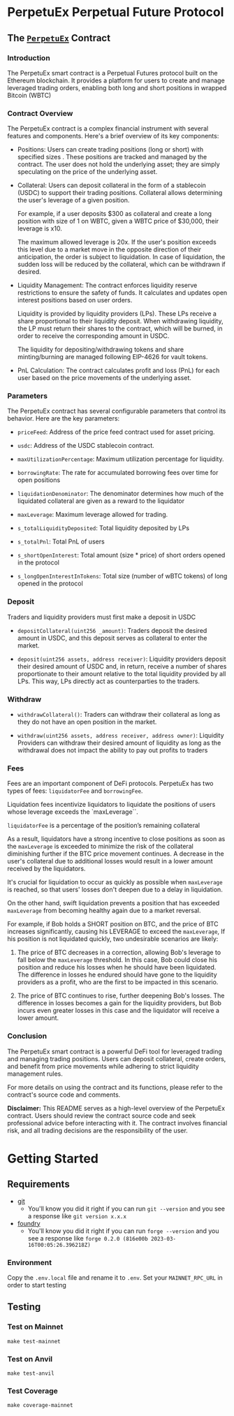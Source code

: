 # PerpetuEx Perpetual Future Protocol

## The [`PerpetuEx`](src/PerpetuEx.sol) Contract

### Introduction

The PerpetuEx smart contract is a Perpetual Futures protocol built on the Ethereum blockchain. It provides a platform for users to create and manage leveraged trading orders, enabling both long and short positions in wrapped Bitcoin (WBTC)

### Contract Overview

The PerpetuEx contract is a complex financial instrument with several features and components. Here's a brief overview of its key components:

- Positions: Users can create trading positions (long or short) with specified sizes . These positions are tracked and managed by the contract.
  The user does not hold the underlying asset; they are simply speculating on the price of the underlying asset.

- Collateral: Users can deposit collateral in the form of a stablecoin (USDC) to support their trading positions.
  Collateral allows determining the user's leverage of a given position.

  For example, if a user deposits $300 as collateral and create a long position with size of 1 on WBTC, given a WBTC price of $30,000, their leverage is x10.

  The maximum allowed leverage is 20x. If the user's position exceeds this level due to a market move in the opposite direction of their anticipation, the order is subject to liquidation. In case of liquidation, the sudden loss will be reduced by the collateral, which can be withdrawn if desired.

- Liquidity Management: The contract enforces liquidity reserve restrictions to ensure the safety of funds. It calculates and updates open interest positions based on user orders.

  Liquidity is provided by liquidity providers (LPs). These LPs receive a share proportional to their liquidity deposit. When withdrawing liquidity, the LP must return their shares to the contract, which will be burned, in order to receive the corresponding amount in USDC.

  The liquidity for depositing/withdrawing tokens and share minting/burning are managed following EIP-4626 for vault tokens.

- PnL Calculation: The contract calculates profit and loss (PnL) for each user based on the price movements of the underlying asset.

### Parameters

The PerpetuEx contract has several configurable parameters that control its behavior. Here are the key parameters:

- `priceFeed`: Address of the price feed contract used for asset pricing.

- `usdc`: Address of the USDC stablecoin contract.

- `maxUtilizationPercentage`: Maximum utilization percentage for liquidity.

- `borrowingRate`: The rate for accumulated borrowing fees over time for open positions

- `liquidationDenominator`: The denominator determines how much of the liquidated collateral are given as a reward to the liquidator

- `maxLeverage`: Maximum leverage allowed for trading.

- `s_totalLiquidityDeposited`: Total liquidity deposited by LPs

- `s_totalPnl`: Total PnL of users

- `s_shortOpenInterest`: Total amount (size \* price) of short orders opened in the protocol

- `s_longOpenInterestInTokens`: Total size (number of wBTC tokens) of long opened in the protocol

### Deposit

Traders and liquidity providers must first make a deposit in USDC

- `depositCollateral(uint256 _amount)`: Traders deposit the desired amount in USDC, and this deposit serves as collateral to enter the market.

- `deposit(uint256 assets, address receiver)`: Liquidity providers deposit their desired amount of USDC and, in return, receive a number of shares proportionate to their amount relative to the total liquidity provided by all LPs. This way, LPs directly act as counterparties to the traders.

### Withdraw

- `withdrawCollateral()`: Traders can withdraw their collateral as long as they do not have an open position in the market.

- `withdraw(uint256 assets, address receiver, address owner)`: Liquidity Providers can withdraw their desired amount of liquidity as long as the withdrawal does not impact the ability to pay out profits to traders

### Fees

Fees are an important component of DeFi protocols. PerpetuEx has two types of fees:
`liquidatorFee` and `borrowingFee`.

Liquidation fees incentivize liquidators to liquidate the positions of users whose leverage exceeds the `maxLeverage``.

`liquidatorFee` is a percentage of the position’s remaining collateral

As a result, liquidators have a strong incentive to close positions as soon as the `maxLeverage` is exceeded to minimize the risk of the collateral diminishing further if the BTC price movement continues.
A decrease in the user's collateral due to additional losses would result in a lower amount received by the liquidators.

It's crucial for liquidation to occur as quickly as possible when `maxLeverage` is reached, so that users' losses don't deepen due to a delay in liquidation.

On the other hand, swift liquidation prevents a position that has exceeded `maxLeverage` from becoming healthy again due to a market reversal.

For example, if Bob holds a SHORT position on BTC, and the price of BTC increases significantly, causing his LEVERAGE to exceed the `maxLeverage`, If his position is not liquidated quickly, two undesirable scenarios are likely:

1. The price of BTC decreases in a correction, allowing Bob's leverage to fall below the `maxLeverage` threshold.
   In this case, Bob could close his position and reduce his losses when he should have been liquidated.
   The difference in losses he endured should have gone to the liquidity providers as a profit, who are the first to be impacted in this scenario.

2. The price of BTC continues to rise, further deepening Bob's losses. The difference in losses becomes a gain for the liquidity providers, but Bob incurs even greater losses in this case and the liquidator will receive a lower amount.

### Conclusion

The PerpetuEx smart contract is a powerful DeFi tool for leveraged trading and managing trading positions. Users can deposit collateral, create orders, and benefit from price movements while adhering to strict liquidity management rules.

For more details on using the contract and its functions, please refer to the contract's source code and comments.

**Disclaimer:** This README serves as a high-level overview of the PerpetuEx contract. Users should review the contract source code and seek professional advice before interacting with it. The contract involves financial risk, and all trading decisions are the responsibility of the user.

# Getting Started

## Requirements

- [git](https://git-scm.com/book/en/v2/Getting-Started-Installing-Git)
  - You'll know you did it right if you can run `git --version` and you see a response like `git version x.x.x`
- [foundry](https://getfoundry.sh/)
  - You'll know you did it right if you can run `forge --version` and you see a response like `forge 0.2.0 (816e00b 2023-03-16T00:05:26.396218Z)`

### Environment
Copy the `.env.local` file and rename it to `.env`. Set your `MAINNET_RPC_URL` in order to start testing 

## Testing
### Test on Mainnet
```
make test-mainnet
```

### Test on Anvil
```
make test-anvil
```

### Test Coverage
```
make coverage-mainnet
```